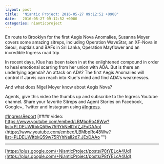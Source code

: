 ```yaml
---
layout: post
title:  "Niantic Project: 2016-05-27 09:12:52 +0900"
date:   2016-05-27 09:12:52 +0900
categories: nianticproject
---
```

En route to Brooklyn for the first Aegis Nova Anomalies, Susanna Moyer covers some amazing sitreps, including Operation WaveStar, an XF-Nova in Seoul, nuptials and BAFs in Sri Lanka, Operation Mayflower and an incredible Ingress road trip.

In recent days, Klue has been taken in at the enlightened compound in order to heal emotional scarring from her union with ADA. But is there an underlying agenda? An attack on ADA? The first Aegis Anomalies will control if Jarvis can reach into Klue's mind and find ADA's weaknesses.

And what does Nigel Moyer know about Aegis Nova?

Agents, give this video the thumbs up and subscribe to the Ingress Youtube channel. Share your favorite Sitreps and Agent Stories on Facebook, Google+, Twitter and Instagram using [#Ingress](https://plus.google.com/s/%23Ingress "").

[#IngressReport](https://plus.google.com/s/%23IngressReport "")
[#### video: https://www.youtube.com/embed/LBMbpRo48Ww?list=PLDEUWItbkQ59w75RYhNell2d7_JExDAAo](https://www.youtube.com/embed/LBMbpRo48Ww?list=PLDEUWItbkQ59w75RYhNell2d7_JExDAAo "")
- - -
[https://plus.google.com/+NianticProject/posts/P8tYELcA4Ud](https://plus.google.com/+NianticProject/posts/P8tYELcA4Ud)
